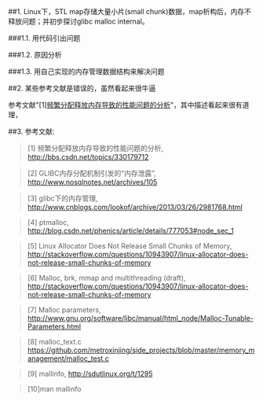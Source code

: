 ##1. Linux下，STL map存储大量小片(small chunk)数据，map析构后，内存不释放问题；并初步探讨glibc malloc internal。

###1.1. 用代码引出问题

###1.2. 原因分析

###1.3. 用自己实现的内存管理数据结构来解决问题

##2. 某些参考文献是错误的，虽然看起来很牛逼

参考文献"[1][频繁分配释放内存导致的性能问题的分析](http://bbs.csdn.net/topics/330179712)"，其中描述看起来很有道理，


##3. 参考文献:

>\[1] 频繁分配释放内存导致的性能问题的分析, <http://bbs.csdn.net/topics/330179712>

>\[2] GLIBC内存分配机制引发的“内存泄露”, <http://www.nosqlnotes.net/archives/105>

>\[3] glibc下的内存管理, <http://www.cnblogs.com/lookof/archive/2013/03/26/2981768.html>

>\[4] ptmalloc, <http://blog.csdn.net/phenics/article/details/777053#node_sec_1>

>\[5] Linux Allocator Does Not Release Small Chunks of Memory, <http://stackoverflow.com/questions/10943907/linux-allocator-does-not-release-small-chunks-of-memory>

>\[6] Malloc, brk, mmap and multithreading (draft), <http://stackoverflow.com/questions/10943907/linux-allocator-does-not-release-small-chunks-of-memory>

>\[7] Malloc parameters, <http://www.gnu.org/software/libc/manual/html_node/Malloc-Tunable-Parameters.html>

>\[8] malloc_text.c <https://github.com/metroxinjing/side_projects/blob/master/memory_management/malloc_test.c>

>\[9] mallinfo, <http://sdutlinux.org/t/1295> 

>\[10]man mallinfo
